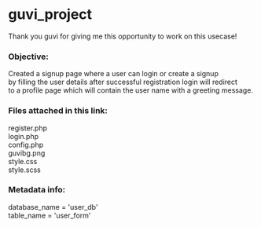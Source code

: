 # guvi_project
Thank you guvi for giving me this opportunity to work on this usecase!

### Objective:
Created a signup page where a user can login or create a signup <br> by filling the user details after successful registration login  will redirect <br> to a profile page which will contain the user name with a greeting message.

### Files attached in this link:
register.php <br>
login.php <br>
config.php <br>
guvibg.png <br>
style.css <br>
style.scss <br>

### Metadata info:
database_name = 'user_db' <br>
table_name = 'user_form' <br>
